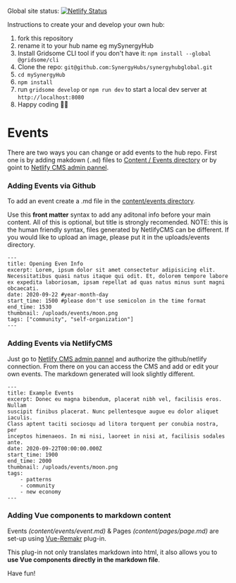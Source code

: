 Global site status: [![Netlify Status](https://api.netlify.com/api/v1/badges/05e4a477-68a7-42bf-b14b-4810c41f2bbe/deploy-status)](https://app.netlify.com/sites/eloquent-williams-97965a/deploys)


Instructions to create your and develop your own hub:
1. fork this repository
2. rename it to your hub name eg mySynergyHub
3. Install Gridsome CLI tool if you don't have it: `npm install --global @gridsome/cli`
4. Clone the repo: `git@github.com:SynergyHubs/synergyhubglobal.git`
5. `cd mySynergyHub`
4. `npm install`
5. run `gridsome develop` or `npm run dev` to start a local dev server at `http://localhost:8080`
6. Happy coding 🎉🙌

# Events

There are two ways you can change or add events to the hub repo.
First one is by adding makdown (`.md`) files to [Content / Events directory](https://github.com/Synergyhubs/synergyhubglobal/blob/master/content/events/) or by goint to [Netlify CMS admin pannel](https://synergyhubs.net/admin).

### Adding Events via Github

To add an event create a .md file in the [content/events directory](https://github.com/SynergyHubs/synergyhubglobal/blob/master/content/events/).

Use this **front matter** syntax to add any aditonal info before your main content. All of this is optional, but title is strongly recomended. NOTE: this is the human friendly syntax, files generated by NetlifyCMS can be different. If you would like to upload an image, please put it in the uploads/events directory.

    ---
    title: Opening Even Info
    excerpt: Lorem, ipsum dolor sit amet consectetur adipisicing elit. Necessitatibus quasi natus itaque qui odit. Et, dolorem tempore labore ex expedita laboriosam, ipsam repellat ad quas natus minus sunt magni obcaecati.
    date: 2020-09-22 #year-month-day
    start_time: 1500 #please don't use semicolon in the time format
    end_time: 1530
    thumbnail: /uploads/events/moon.png
    tags: ["community", "self-organization"]
    ---

### Adding Events via NetlifyCMS

Just go to [Netlify CMS admin pannel](https://synergyhubs.net/admin) and authorize the github/netlify connection.
From there on you can access the CMS and add or edit your own events. The markdown generated will look slightly different.

    ---
    title: Example Events
    excerpt: Donec eu magna bibendum, placerat nibh vel, facilisis eros. Nullam
    suscipit finibus placerat. Nunc pellentesque augue eu dolor aliquet iaculis.
    Class aptent taciti sociosqu ad litora torquent per conubia nostra, per
    inceptos himenaeos. In mi nisi, laoreet in nisi at, facilisis sodales ante.
    date: 2020-09-22T00:00:00.000Z
    start_time: 1900
    end_time: 2000
    thumbnail: /uploads/events/moon.png
    tags:
        - patterns
        - community
        - new economy
    ---

### Adding Vue components to markdown content

Events _(content/events/event.md)_ & Pages _(content/pages/page.md)_ are set-up using [Vue-Remakr](https://gridsome.org/plugins/@gridsome/vue-remark) plug-in.

This plug-in not only translates markdown into html, it also allows you to **use Vue components directly in the markdown file**.

Have fun!
